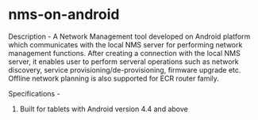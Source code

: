 # nms-on-android

Description - 
A Network Management tool developed on Android platform which communicates with the local NMS server for performing network management functions.
After creating a connection with the local NMS server, it enables user to perform serveral operations such as network discovery, service provisioning/de-provisioning, firmware upgrade etc.
Offline network planning is also supported for ECR router family. 

Specifications -
1. Built for tablets with Android version 4.4 and above
